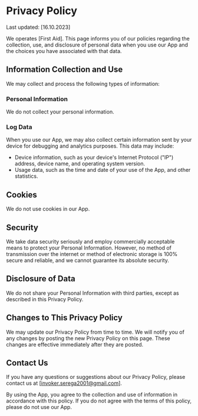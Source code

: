 # Privacy Policy

Last updated: [16.10.2023]

We operates [First Aid]. This page informs you of our policies regarding the collection, use, and disclosure of personal data when you use our App and the choices you have associated with that data.

## Information Collection and Use

We may collect and process the following types of information:

### Personal Information

We do not collect your personal information.

### Log Data

When you use our App, we may also collect certain information sent by your device for debugging and analytics purposes. This data may include:

- Device information, such as your device's Internet Protocol ("IP") address, device name, and operating system version.
- Usage data, such as the time and date of your use of the App, and other statistics.

## Cookies

We do not use cookies in our App.

## Security

We take data security seriously and employ commercially acceptable means to protect your Personal Information. However, no method of transmission over the internet or method of electronic storage is 100% secure and reliable, and we cannot guarantee its absolute security.

## Disclosure of Data

We do not share your Personal Information with third parties, except as described in this Privacy Policy.

## Changes to This Privacy Policy

We may update our Privacy Policy from time to time. We will notify you of any changes by posting the new Privacy Policy on this page. These changes are effective immediately after they are posted.

## Contact Us

If you have any questions or suggestions about our Privacy Policy, please contact us at [invoker.serega2001@gmail.com].

By using the App, you agree to the collection and use of information in accordance with this policy. If you do not agree with the terms of this policy, please do not use our App.
